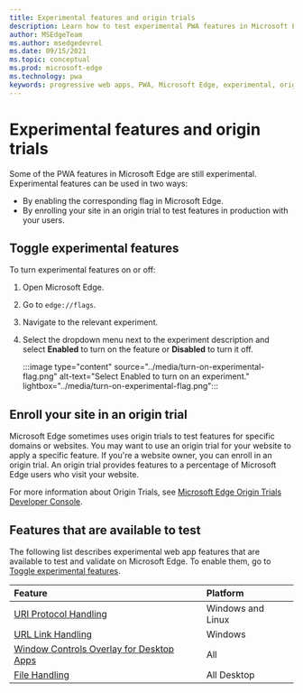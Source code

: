 ```yaml
---
title: Experimental features and origin trials
description: Learn how to test experimental PWA features in Microsoft Edge and enroll your site in origin trials to use these features in production with your users.
author: MSEdgeTeam
ms.author: msedgedevrel
ms.date: 09/15/2021
ms.topic: conceptual
ms.prod: microsoft-edge
ms.technology: pwa
keywords: progressive web apps, PWA, Microsoft Edge, experimental, origin trials
---
```

# Experimental features and origin trials

Some of the PWA features in Microsoft Edge are still experimental. Experimental features can be used in two ways:

*   By enabling the corresponding flag in Microsoft Edge.
*   By enrolling your site in an origin trial to test features in production with your users.


<!-- ====================================================================== -->
## Toggle experimental features

To turn experimental features on or off:

1.  Open Microsoft Edge.
1.  Go to `edge://flags`.
1.  Navigate to the relevant experiment.
1.  Select the dropdown menu next to the experiment description and select **Enabled** to turn on the feature or **Disabled** to turn it off.

    :::image type="content" source="../media/turn-on-experimental-flag.png" alt-text="Select Enabled to turn on an experiment." lightbox="../media/turn-on-experimental-flag.png":::


<!-- ====================================================================== -->
## Enroll your site in an origin trial

Microsoft Edge sometimes uses origin trials to test features for specific domains or websites. You may want to use an origin trial for your website to apply a specific feature. If you're a website owner, you can enroll in an origin trial. An origin trial provides features to a percentage of Microsoft Edge users who visit your website.

For more information about Origin Trials, see [Microsoft Edge Origin Trials Developer Console](https://developer.microsoft.com/microsoft-edge/origin-trials).


<!-- ====================================================================== -->
## Features that are available to test

The following list describes experimental web app features that are available to test and validate on Microsoft Edge. To enable them, go to [Toggle experimental features](#toggle-experimental-features).

| Feature | Platform |
|:--- |:--- |
| [URI Protocol Handling](./handle-protocols.md) | Windows and Linux |
| [URL Link Handling](./handle-urls.md) | Windows |
| [Window Controls Overlay for Desktop Apps](./window-controls-overlay.md) | All |
| [File Handling](./handle-files.md) | All Desktop |

<!-- Links -->






